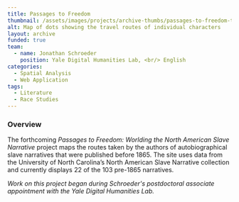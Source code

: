 ```yaml
---
title: Passages to Freedom
thumbnail: /assets/images/projects/archive-thumbs/passages-to-freedom-thumb.jpg
alt: Map of dots showing the travel routes of individual characters
layout: archive
funded: true
team:
  - name: Jonathan Schroeder
    position: Yale Digital Humanities Lab, <br/> English
categories:
  - Spatial Analysis
  - Web Application
tags:
  - Literature
  - Race Studies
---
```


### Overview

The forthcoming *Passages to Freedom: Worlding the North American Slave Narrative* project maps the routes taken by the authors of autobiographical slave narratives that were published before 1865. The site uses data from the University of North Carolina’s North American Slave Narrative collection and currently displays 22 of the 103 pre-1865 narratives.

*Work on this project began during Schroeder's postdoctoral associate appointment with the Yale Digital Humanities Lab.*